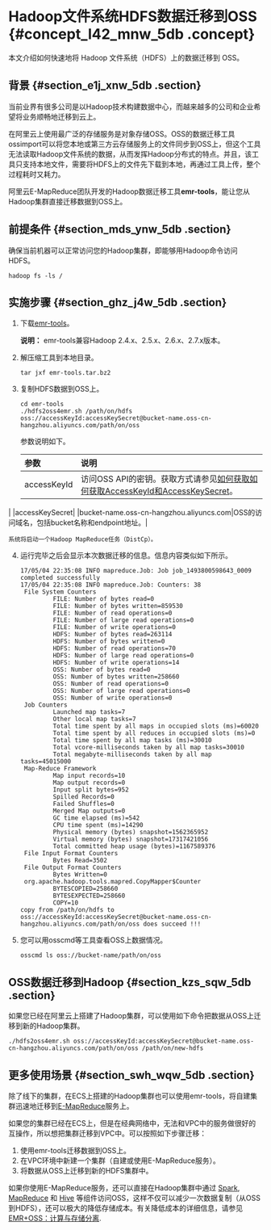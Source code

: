 # Hadoop文件系统HDFS数据迁移到OSS {#concept_l42_mnw_5db .concept}

本文介绍如何快速地将 Hadoop 文件系统（HDFS）上的数据迁移到 OSS。

## 背景 {#section_e1j_xnw_5db .section}

当前业界有很多公司是以Hadoop技术构建数据中心，而越来越多的公司和企业希望将业务顺畅地迁移到云上。

在阿里云上使用最广泛的存储服务是对象存储OSS。OSS的数据迁移工具ossimport可以将您本地或第三方云存储服务上的文件同步到OSS上，但这个工具无法读取Hadoop文件系统的数据，从而发挥Hadoop分布式的特点。并且，该工具只支持本地文件，需要将HDFS上的文件先下载到本地，再通过工具上传，整个过程耗时又耗力。

阿里云E-MapReduce团队开发的Hadoop数据迁移工具**emr-tools**，能让您从Hadoop集群直接迁移数据到OSS上。

## 前提条件 {#section_mds_ynw_5db .section}

确保当前机器可以正常访问您的Hadoop集群，即能够用Hadoop命令访问HDFS。

```
hadoop fs -ls /
```

## 实施步骤 {#section_ghz_j4w_5db .section}

1.  下载[emr-tools](https://yq.aliyun.com/attachment/download/?spm=5176.100239.blogcont78093.18.BfNz7d&id=1956)。

    **说明：** emr-tools兼容Hadoop 2.4.x、2.5.x、2.6.x、2.7.x版本。

2.  解压缩工具到本地目录。

    ```
    tar jxf emr-tools.tar.bz2
    ```

3.  复制HDFS数据到OSS上。

    ```
    cd emr-tools
    ./hdfs2oss4emr.sh /path/on/hdfs oss://accessKeyId:accessKeySecret@bucket-name.oss-cn-hangzhou.aliyuncs.com/path/on/oss
    ```

    参数说明如下。

    |参数|说明|
    |:-|:-|
    |accessKeyId|访问OSS API的密钥。获取方式请参见[如何获取如何获取AccessKeyId和AccessKeySecret](https://www.alibabacloud.com/help/doc-detail/48699.htm)。

|
    |accessKeySecret|
    |bucket-name.oss-cn-hangzhou.aliyuncs.com|OSS的访问域名，包括bucket名称和endpoint地址。|

    系统将启动一个Hadoop MapReduce任务（DistCp）。

4.  运行完毕之后会显示本次数据迁移的信息。信息内容类似如下所示。

    ```
    17/05/04 22:35:08 INFO mapreduce.Job: Job job_1493800598643_0009 completed successfully
    17/05/04 22:35:08 INFO mapreduce.Job: Counters: 38
     File System Counters
             FILE: Number of bytes read=0
             FILE: Number of bytes written=859530
             FILE: Number of read operations=0
             FILE: Number of large read operations=0
             FILE: Number of write operations=0
             HDFS: Number of bytes read=263114
             HDFS: Number of bytes written=0
             HDFS: Number of read operations=70
             HDFS: Number of large read operations=0
             HDFS: Number of write operations=14
             OSS: Number of bytes read=0
             OSS: Number of bytes written=258660
             OSS: Number of read operations=0
             OSS: Number of large read operations=0
             OSS: Number of write operations=0
     Job Counters
             Launched map tasks=7
             Other local map tasks=7
             Total time spent by all maps in occupied slots (ms)=60020
             Total time spent by all reduces in occupied slots (ms)=0
             Total time spent by all map tasks (ms)=30010
             Total vcore-milliseconds taken by all map tasks=30010
             Total megabyte-milliseconds taken by all map tasks=45015000
     Map-Reduce Framework
             Map input records=10
             Map output records=0
             Input split bytes=952
             Spilled Records=0
             Failed Shuffles=0
             Merged Map outputs=0
             GC time elapsed (ms)=542
             CPU time spent (ms)=14290
             Physical memory (bytes) snapshot=1562365952
             Virtual memory (bytes) snapshot=17317421056
             Total committed heap usage (bytes)=1167589376
     File Input Format Counters
             Bytes Read=3502
     File Output Format Counters
             Bytes Written=0
     org.apache.hadoop.tools.mapred.CopyMapper$Counter
             BYTESCOPIED=258660
             BYTESEXPECTED=258660
             COPY=10
    copy from /path/on/hdfs to oss://accessKeyId:accessKeySecret@bucket-name.oss-cn-hangzhou.aliyuncs.com/path/on/oss does succeed !!!
    ```

5.  您可以用osscmd等工具查看OSS上数据情况。

    ```
    osscmd ls oss://bucket-name/path/on/oss
    ```


## OSS数据迁移到Hadoop {#section_kzs_sqw_5db .section}

如果您已经在阿里云上搭建了Hadoop集群，可以使用如下命令把数据从OSS上迁移到新的Hadoop集群。

```
./hdfs2oss4emr.sh oss://accessKeyId:accessKeySecret@bucket-name.oss-cn-hangzhou.aliyuncs.com/path/on/oss /path/on/new-hdfs
```

## 更多使用场景 {#section_swh_wqw_5db .section}

除了线下的集群，在ECS上搭建的Hadoop集群也可以使用emr-tools，将自建集群迅速地迁移到[E-MapReduce](https://www.aliyun.com/product/emapreduce?)服务上。

如果您的集群已经在ECS上，但是在经典网络中，无法和VPC中的服务做很好的互操作，所以想把集群迁移到VPC中。可以按照如下步骤迁移：

1.  使用emr-tools迁移数据到OSS上。
2.  在VPC环境中新建一个集群（自建或使用E-MapReduce服务）。
3.  将数据从OSS上迁移到新的HDFS集群中。

如果你使用E-MapReduce服务，还可以直接在Hadoop集群中通过 [Spark](https://www.alibabacloud.com/help/doc-detail/28118.htm?spm=a2c63.p38356.a3.7.41d2b5c82kHPxv), [MapReduce](https://www.alibabacloud.com/help/doc-detail/28128.htm) 和 [Hive](https://www.alibabacloud.com/help/doc-detail/28129.htm) 等组件访问OSS，这样不仅可以减少一次数据复制（从OSS到HDFS），还可以极大的降低存储成本。有关降低成本的详细信息，请参见[EMR+OSS：计算与存储分离](intl.zh-CN/最佳实践/数据处理与分析/EMR+OSS：离线计算的存储与计算分离.md#).

